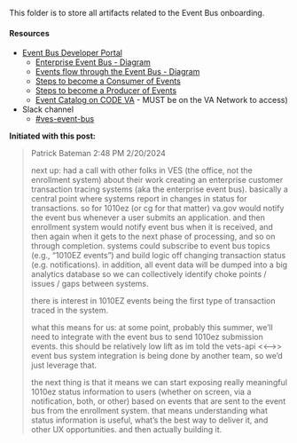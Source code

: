 This folder is to store all artifacts related to the Event Bus onboarding.

#### Resources
- [Event Bus Developer Portal](https://department-of-veterans-affairs.github.io/ves-event-bus-developer-portal/get-support/)
     - [Enterprise Event Bus - Diagram](https://github.com/department-of-veterans-affairs/VES/blob/master/research/Event%20Bus/Diagrams/future%20state%20whole.png)
     - [Events flow through the Event Bus - Diagram](https://github.com/department-of-veterans-affairs/VES/blob/master/research/Event%20Bus/Diagrams/Data%20Flow.jpeg)
     - [Steps to become a Consumer of Events](https://department-of-veterans-affairs.github.io/ves-event-bus-developer-portal/consume-events/)
     - [Steps to become a Producer of Events](https://department-of-veterans-affairs.github.io/ves-event-bus-developer-portal/produce-events/)
     - [Event Catalog on CODE VA](https://code.va.gov) - MUST be on the VA Network to access)
- Slack channel
     - [#ves-event-bus](https://dsva.slack.com/archives/C042ZQ7JUAX)

**Initiated with this post:**
>Patrick Bateman 
>  2:48 PM 2/20/2024
>
>next up: had a call with other folks in VES (the office, not the enrollment system) about their work creating an enterprise customer transaction tracing systems (aka the enterprise event bus). basically a central point where systems report in changes in status for transactions. so for 1010ez (or cg for that matter) va.gov would notify the event bus whenever a user submits an application. and then enrollment system would notify event bus when it is received, and then again when it gets to the next phase of processing, and so on through completion. systems could subscribe to event bus topics (e.g., “1010EZ events”) and build logic off changing transaction status (e.g. notifications). in addition, all event data will be dumped into a big analytics database so we can collectively identify choke points / issues / gaps between systems.
>
>there is interest in 1010EZ events being the first type of transaction traced in the system.
>
>what this means for us: at some point, probably this summer, we’ll need to integrate with the event bus to send 1010ez submission events. this should be relatively low lift as im told the vets-api <<-->> event bus system integration is being done by another team, so we’d just leverage that.
>
>the next thing is that it means we can start exposing really meaningful 1010ez status information to users (whether on screen, via a notification, both, or other) based on events that are sent to the event bus from the enrollment system. that means understanding what status information is useful, what’s the best way to deliver it, and other UX opportunities. and then actually building it.
